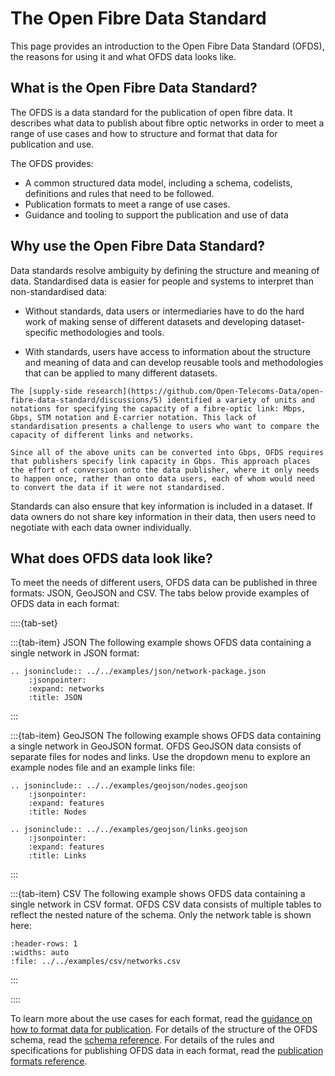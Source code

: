 # The Open Fibre Data Standard

This page provides an introduction to the Open Fibre Data Standard (OFDS), the reasons for using it and what OFDS data looks like.

## What is the Open Fibre Data Standard?

The OFDS is a data standard for the publication of open fibre data. It describes what data to publish about fibre optic networks in order to meet a range of use cases and how to structure and format that data for publication and use.

The OFDS provides:

- A common structured data model, including a schema, codelists, definitions and rules that need to be followed.
- Publication formats to meet a range of use cases.
- Guidance and tooling to support the publication and use of data

## Why use the Open Fibre Data Standard?

Data standards resolve ambiguity by defining the structure and meaning of data. Standardised data is easier for people and systems to interpret than non-standardised data:

- Without standards, data users or intermediaries have to do the hard work of making sense of different datasets and developing dataset-specific methodologies and tools.

- With standards, users have access to information about the structure and meaning of data and can develop reusable tools and methodologies that can be applied to many different datasets.

```{admonition} Standardisation in the fibre context
The [supply-side research](https://github.com/Open-Telecoms-Data/open-fibre-data-standard/discussions/5) identified a variety of units and notations for specifying the capacity of a fibre-optic link: Mbps, Gbps, STM notation and E-carrier notation. This lack of standardisation presents a challenge to users who want to compare the capacity of different links and networks.

Since all of the above units can be converted into Gbps, OFDS requires that publishers specify link capacity in Gbps. This approach places the effort of conversion onto the data publisher, where it only needs to happen once, rather than onto data users, each of whom would need to convert the data if it were not standardised.
```

Standards can also ensure that key information is included in a dataset. If data owners do not share key information in their data, then users need to negotiate with each data owner individually.

## What does OFDS data look like?

To meet the needs of different users, OFDS data can be published in three formats: JSON, GeoJSON and CSV. The tabs below provide examples of OFDS data in each format:

::::{tab-set}

:::{tab-item} JSON
The following example shows OFDS data containing a single network in JSON format:

```{eval-rst}
.. jsoninclude:: ../../examples/json/network-package.json
    :jsonpointer:
    :expand: networks
    :title: JSON
```

:::

:::{tab-item} GeoJSON
The following example shows OFDS data containing a single network in GeoJSON format. OFDS GeoJSON data consists of separate files for nodes and links. Use the dropdown menu to explore an example nodes file and an example links file:

```{eval-rst}
.. jsoninclude:: ../../examples/geojson/nodes.geojson
    :jsonpointer:
    :expand: features
    :title: Nodes

.. jsoninclude:: ../../examples/geojson/links.geojson
    :jsonpointer:
    :expand: features
    :title: Links

```

:::

:::{tab-item} CSV
The following example shows OFDS data containing a single network in CSV format. OFDS CSV data consists of multiple tables to reflect the nested nature of the schema. Only the network table is shown here:

```{csv-table-no-translate}
:header-rows: 1
:widths: auto
:file: ../../examples/csv/networks.csv
```

:::

::::

To learn more about the use cases for each format, read the [guidance on how to format data for publication](../guidance/publication.md#how-to-format-data-for-publication). For details of the structure of the OFDS schema, read the [schema reference](../reference/schema.md). For details of the rules and specifications for publishing OFDS data in each format, read the [publication formats reference](../reference/publication_formats.md).
